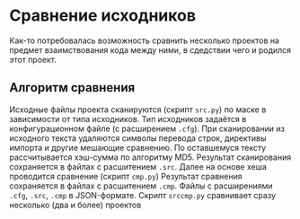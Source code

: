 # Сравнение исходников
Как-то потребовалась возможность сравнить несколько проектов на предмет взаимствования кода между ними,
в сдедствии чего и родился этот проект.

## Алгоритм сравнения
Исходные файлы проекта сканируются (скрипт `src.py`) по маске в зависимости от типа исходников.
Тип исходников задаётся в конфигурационном файле (с расширением `.cfg`).
При сканировании из исходного текста удаляются символы перевода строк, директивы импорта и другие мешающие сравнению.
По оставшемуся тексту рассчитывается хэш-сумма по алгоритму MD5.
Результат сканирования сохраняется в файлах с расшитением `.src`.
Далее на основе хеша проводится сравнение (скрипт `cmp.py`)
Результат сравнения сохраняется в файлах с расшитением `.cmp`.
Файлы с расширениями `.cfg`, `.src`, `.cmp` в JSON-формате.
Скрипт `srccmp.py` сравнивает сразу несколько (два и более) проектов